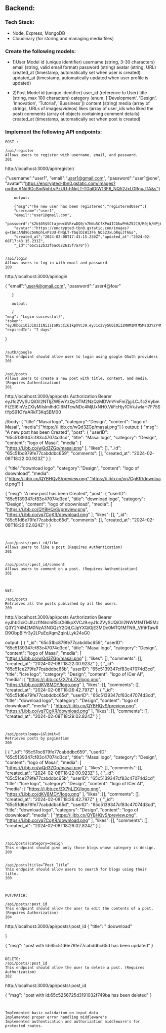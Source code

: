 
## Backend:

### Tech Stack:
- Node, Express, MongoDB
- Cloudinary (for storing and managing media files)

### Create the following models:
- 1)User Model
id (unique identifier)
username (string, 3-30 characters)
email (string, valid email format)
password (string)
avatar (string, URL)
created_at (timestamp, automatically set when user is created)
updated_at (timestamp, automatically updated when user profile is updated)

- 2)Post Model
id (unique identifier)
user_id (reference to User)
title (string, max 100 characters)
category (enum, ['Development', 'Design', 'Innovation', 'Tutorial', 'Bussiness'])
content (string)
media (array of strings, URLs of images/videos)
likes (array of user_ids who liked the post)
comments (array of objects containing comment details)
created_at (timestamp, automatically set when post is created)

### Implement the following API endpoints:

```
POST : 

/api/register
Allows users to register with username, email, and password.
201

```
http://localhost:3000/api/register/

{"username":"user1",
        "email":"user1@gmail.com",
        "password":"user1@one",
        "avatar":"https://encrypted-tbn0.gstatic.com/images?q=tbn:ANd9GcSmNphLvPzUU-hNqLT-TGqlDiW13F6_NQ52JxLGRquJTA&s"}
		
		output:
		
		{"msg":"The new user has been registered","registeredUser":{
		"username":"user1",
		"email":"user1@gmail.com",
		"password":"$2b$05$SCtajewcGVRrwDQ0/n7hNu5CfXPo4ICGkwPHkZ52C9/R0jh/NPjC2",
		"avatar":"https://encrypted-tbn0.gstatic.com/images?q=tbn:ANd9GcSmNphLvPzUU-hNqLT-TGqlDiW13F6_NQ52JxLGRquJTA&s",
		"created_at":"2024-02-08T17:43:15.230Z","updated_at":"2024-02-08T17:43:15.231Z",
		"_id":"65c512b32f6ac022615f7a70"}}
```

/api/login
Allows users to log in with email and password.
200
```
http://localhost:3000/api/login

{
        "email":"user4@gmail.com",
        "password":"user4@four"

       }

       output:

       {
    "msg": "Login successful!",
    "token": "eyJhbGciOiJIUzI1NiIsInR5cCI6IkpXVCJ9.eyJ1c2VySUQiOiI2NWM1MTM5MzQ3Y2Y4M2M0NzA3NGQzY2QiLCJpYXQiOjE3MDc0MTQ1MTN9._VtfihTawRD9ObpBiYr3y2LPuEqXqmZqinLLyk24sG0",
    "expiredIn": "7 days"
}

```

/auth/google
This endpoint should allow user to login using google OAuth providers
201
```

```

/api/posts
Allows users to create a new post with title, content, and media. (Requires Authentication)
201
```

http://localhost:3000/api/posts
Authorization
Bearer eyJ1c2VySUQiOiI2NTljZWEwYzQyOTM2NzQzMDVmYmFmZjgiLCJ1c2VybmFtZSI6InVzZXIyMiIsImlhdCI6MTcwNDc4MjUxNH0.ViiFcHjy1OVkJwlaH7F75StYpS91OYaARkF3KqSBM00

//body:
		{
   "title":"Masai logo",
    "category":"Design",
    "content": "logo of Masai",
    "media":["https://i.ibb.co/wQd3ZGp/masai.png"]
}
output:
{
    "msg": "A new post has been Created",
    "post": {
        "userID": "65c5139347cf83c47074d3cd",
        "title": "Masai logo",
        "category": "Design",
        "content": "logo of Masai",
        "media": [
            "https://i.ibb.co/wQd3ZGp/masai.png"
        ],
        "likes": [],
        "_id": "65c51bc879fe77cabddbc659",
        "comments": [],
        "created_at": "2024-02-08T18:22:00.923Z"
    }
}



{
   "title":"download logo",
    "category":"Design",
    "content": "logo of doownload",
    "media":["https://i.ibb.co/QYBHQvS/preview.png","https://i.ibb.co/vq7CgKR/download.png"]
}


{
    "msg": "A new post has been Created",
    "post": {
        "userID": "65c5139347cf83c47074d3cd",
        "title": "download logo",
        "category": "Design",
        "content": "logo of doownload",
        "media": [
            "https://i.ibb.co/QYBHQvS/preview.png",
            "https://i.ibb.co/vq7CgKR/download.png"
        ],
        "likes": [],
        "_id": "65c51d6e79fe77cabddbc65d",
        "comments": [],
        "created_at": "2024-02-08T18:29:02.824Z"
    }
}
```


/api/posts/:post_id/like
Allows users to like a post.(Requires Authentication)
201
```

```

/api/posts/:post_id/comment
Allows users to comment on a post. (Requires Authentication)
201
```

```


GET:

/api/posts
Retrieves all the posts published by all the users.
200
```
http://localhost:3000/api/posts
Authorization
Bearer eyJhbGciOiJIUzI1NiIsInR5cCI6IkpXVCJ9.eyJ1c2VySUQiOiI2NWM1MTM5MzQ3Y2Y4M2M0NzA3NGQzY2QiLCJpYXQiOjE3MDc0MTQ1MTN9._VtfihTawRD9ObpBiYr3y2LPuEqXqmZqinLLyk24sG0

output:
[
    {
        "_id": "65c51bc879fe77cabddbc659",
        "userID": "65c5139347cf83c47074d3cd",
        "title": "Masai logo",
        "category": "Design",
        "content": "logo of Masai",
        "media": [
            "https://i.ibb.co/wQd3ZGp/masai.png"
        ],
        "likes": [],
        "comments": [],
        "created_at": "2024-02-08T18:22:00.923Z"
    },
    {
        "_id": "65c51ce279fe77cabddbc65b",
        "userID": "65c5139347cf83c47074d3cd",
        "title": "Icre logo",
        "category": "Design",
        "content": "logo of ICer AI",
        "media": [
            "https://i.ibb.co/ZX7hLZX/Iogo.png",
            "https://i.ibb.co/dKV8MDY/Iogo.png"
        ],
        "likes": [],
        "comments": [],
        "created_at": "2024-02-08T18:26:42.797Z"
    },
    {
        "_id": "65c51d6e79fe77cabddbc65d",
        "userID": "65c5139347cf83c47074d3cd",
        "title": "download logo",
        "category": "Design",
        "content": "logo of doownload",
        "media": [
            "https://i.ibb.co/QYBHQvS/preview.png",
            "https://i.ibb.co/vq7CgKR/download.png"
        ],
        "likes": [],
        "comments": [],
        "created_at": "2024-02-08T18:29:02.824Z"
    }
]
```


/api/posts?page=1&limit=5
Retrieves posts by pagination
200
```

[
    {
        "_id": "65c51bc879fe77cabddbc659",
        "userID": "65c5139347cf83c47074d3cd",
        "title": "Masai logo",
        "category": "Design",
        "content": "logo of Masai",
        "media": [
            "https://i.ibb.co/wQd3ZGp/masai.png"
        ],
        "likes": [],
        "comments": [],
        "created_at": "2024-02-08T18:22:00.923Z"
    },
    {
        "_id": "65c51ce279fe77cabddbc65b",
        "userID": "65c5139347cf83c47074d3cd",
        "title": "Icre logo",
        "category": "Design",
        "content": "logo of ICer AI",
        "media": [
            "https://i.ibb.co/ZX7hLZX/Iogo.png",
            "https://i.ibb.co/dKV8MDY/Iogo.png"
        ],
        "likes": [],
        "comments": [],
        "created_at": "2024-02-08T18:26:42.797Z"
    },
    {
        "_id": "65c51d6e79fe77cabddbc65d",
        "userID": "65c5139347cf83c47074d3cd",
        "title": "download logo",
        "category": "Design",
        "content": "logo of doownload",
        "media": [
            "https://i.ibb.co/QYBHQvS/preview.png",
            "https://i.ibb.co/vq7CgKR/download.png"
        ],
        "likes": [],
        "comments": [],
        "created_at": "2024-02-08T18:29:02.824Z"
    }
]
```


/api/posts?category=design
This endpoint should give only those blogs whose category is design.
200

```

```

/api/posts?title=”Post Title”
This endpoint should allow users to search for blogs using their title.
200

```



```


PUT/PATCH:

/api/posts/:post_id
This endpoint should allow the user to edit the contents of a post. (Requires Authorization)
204

```
http://localhost:3000/api/posts/:post_id
{
 "title": " doownload"

}

{
    "msg": "post with Id:65c51d6e79fe77cabddbc65d has been updated"
}

```

DELETE: 
/api/posts/:post_id
This endpoint should allow the user to delete a post. (Requires Authorization)
202

```
http://localhost:3000/api/posts/:post_id


{
    "msg": "post with Id:65c5256725d3191032f749ba has been deleted"
}

```


Implemented basic validation on input data
Implemented proper error handling middleware's
Implemented authentication and authorization middleware's for protected routes.